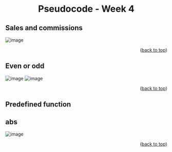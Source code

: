 <a name="readme-top"></a>
<h1 align="center">Pseudocode - Week 4</h1>

## Sales and commissions 
![image](https://user-images.githubusercontent.com/97712003/223619457-06a636e4-eed2-4f69-a3cd-40f0fcfbe1f0.png)
<p align="right">(<a href="#readme-top">back to top</a>)</p>

## Even or odd

![image](https://user-images.githubusercontent.com/97712003/223621123-2673422d-afe7-45a0-b264-e263e0263fd3.png)
![image](https://user-images.githubusercontent.com/97712003/223621926-86f40e6f-137c-4cb2-b28b-978081ba39d3.png)
<p align="right">(<a href="#readme-top">back to top</a>)</p>

## Predefined function

## abs
![image](https://user-images.githubusercontent.com/97712003/223622487-cda483f9-7c51-4493-a70c-6a836e62a26b.png)
<p align="right">(<a href="#readme-top">back to top</a>)</p>
